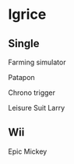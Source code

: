 # Igrice

## Single

Farming simulator

Patapon

Chrono trigger

Leisure Suit Larry

## Wii

Epic Mickey

